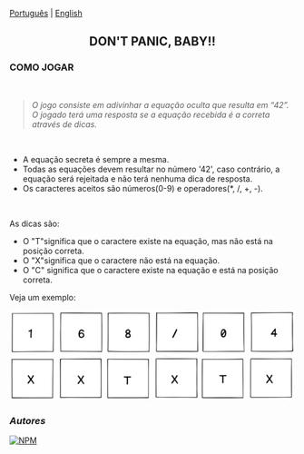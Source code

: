 [Português](https://github.com/42sp/dontpanic_baby_JAB/blob/main/README.md) | [English](https://github.com/42sp/dontpanic_baby_JAB/blob/main/README_en.md)
  
<h2 align="center"> DON'T PANIC, BABY!!</h2>

### COMO JOGAR
<br>

> _O jogo consiste em adivinhar a equação oculta que resulta em “42”. O jogado terá uma resposta se a equação recebida é a correta através de dicas._

<br />

- A equação secreta é sempre a mesma. <br>
- Todas as equações devem resultar no número '42', caso contrário, a equação será rejeitada e não terá nenhuma dica de resposta.<br>
- Os caracteres aceitos são números(0-9) e operadores(*, /, +, -).

<br />

As dicas são:

- O "T"significa que o caractere existe na equação, mas não está na posição correta.
- O "X"significa que o caractere não está na equação.
- O "C" significa que o caractere existe na equação e está na posição correta.

Veja um exemplo:

<img src="front_end_feliz/img/equacao.PNG">
<img src="front_end_feliz/img/dica1.PNG"

---
     

###   _Autores_


 [![NPM](https://img.shields.io/npm/l/react)](https://github.com/42sp/dontpanic_baby_JAB/blob/main/LICENSE) 





